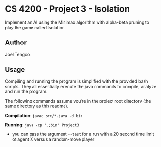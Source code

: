 # CS 4200 - Project 3 - Isolation

Implement an AI using the Minimax algorithm with alpha-beta pruning to play the game called Isolation.

## Author

Joel Tengco

## Usage

Compiling and running the program is simplified with the provided bash scripts. They all essentially execute the java commands to compile, analyze and run the program.

The following commands assume you're in the project root directory (the same directory as this readme).

**Compilation**: `javac src/*.java -d bin`

**Running**: `java -cp '.;bin' Project3`

- you can pass the argument `--test` for a run with a 20 second time limit of agent X versus a random-move player
